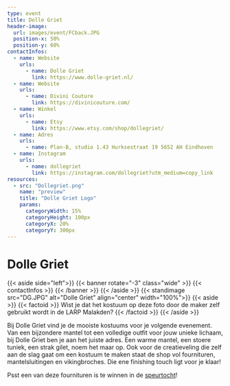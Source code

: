 ```yaml
---
type: event
title: Dolle Griet
header-image:
  url: images/event/FCback.JPG
  position-x: 50%
  position-y: 60%
contactInfos:
  - name: Website
    urls:
      - name: Dolle Griet
        link: https://www.dolle-griet.nl/
  - name: Website
    urls:
      - name: Divini Couture
        link: https://divinicouture.com/
  - name: Winkel
    urls:
      - name: Etsy
        link: https://www.etsy.com/shop/dollegriet/
  - name: Adres
    urls:
      - name: Plan-B, studio 1.43 Hurksestraat 19 5652 AH Eindhoven
  - name: Instagram
    urls:
      - name: dollegriet
        link: https://instagram.com/dollegriet?utm_medium=copy_link
resources:
  - src: "Dollegriet.png"
    name: "preview"
    title: "Dolle Griet Logo"
    params:
      categoryWidth: 15%
      categoryHeight: 100px
      categoryX: 20%
      categoryY: 300px
---
```



# Dolle Griet
{{< aside side="left">}}
  {{< banner rotate="-3" class="wide" >}}
      {{< contactInfos >}}
  {{< /banner >}}
{{< /aside >}}
{{< standimage src="DG.JPG" alt="Dolle Griet" align="center" width="100%">}}
{{< aside >}}
    {{< factoid >}}
        Wist je dat het kostuum op deze foto door de maker zelf gebruikt wordt in de LARP Malakden?
    {{< /factoid >}}
{{< /aside >}}

Bij Dolle Griet vind je de mooiste kostuums voor je volgende evenement.
Van een bijzondere mantel tot een volledige outfit voor jouw unieke lichaam, bij Dolle Griet ben je aan het juiste adres.
Een warme mantel, een stoere tuniek, een strak gilet, noem het maar op.
Ook voor de creatieveling die zelf aan de slag gaat om een kostuum te maken staat de shop vol fournituren, mantelsluitingen en vikingbroches.
Die ene finishing touch ligt voor je klaar!

Psst een van deze fournituren is te winnen in de [speurtocht](/event-2021/speurtocht/)!
